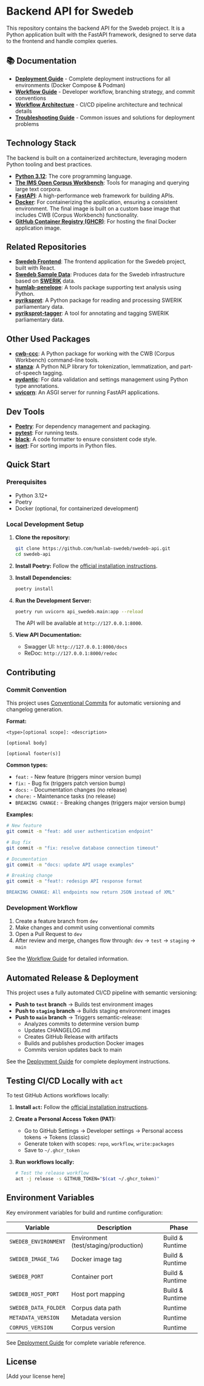 
# Backend API for Swedeb

This repository contains the backend API for the Swedeb project. It is a Python application built with the FastAPI framework, designed to serve data to the frontend and handle complex queries.

## 📚 Documentation

- **[Deployment Guide](docs/DEPLOYMENT.md)** - Complete deployment instructions for all environments (Docker Compose & Podman)
- **[Workflow Guide](docs/WORKFLOW_GUIDE.md)** - Developer workflow, branching strategy, and commit conventions
- **[Workflow Architecture](docs/WORKFLOW_ARCHITECTURE.md)** - CI/CD pipeline architecture and technical details
- **[Troubleshooting Guide](docs/TROUBLESHOOTING.md)** - Common issues and solutions for deployment problems

## Technology Stack

The backend is built on a containerized architecture, leveraging modern Python tooling and best practices.

*   **[Python 3.12](https://www.python.org/)**: The core programming language.
*   **[The IMS Open Corpus Workbench](https://sourceforge.net/projects/cwb/)**: Tools for managing and querying large text corpora.
*   **[FastAPI](https://fastapi.tiangolo.com/)**: A high-performance web framework for building APIs.
*   **[Docker](https://www.docker.com/)**: For containerizing the application, ensuring a consistent environment. The final image is built on a custom base image that includes CWB (Corpus Workbench) functionality.
*   **[GitHub Container Registry (GHCR)](https://docs.github.com/en/packages/working-with-a-github-packages-registry/working-with-the-container-registry)**: For hosting the final Docker application image.

## Related Repositories
*   **[Swedeb Frontend](https://github.com/humlab-swedeb/swedeb-frontend)**: The frontend application for the Swedeb project, built with React.
*   **[Swedeb Sample Data](https://github.com/humlab-swedeb/sample-data)**: Produces data for the Swedeb infrastructure based on **[SWERIK](https://github.com/swerik)** data.
*   **[humlab-penelope](https://github.com/humlab/humlab-penelope)**: A tools package supporting text analysis using Python.
*   **[pyriksprot](https://github.com/humlab/pyriksprot)**: A Python package for reading and processing SWERIK parliamentary data.
*   **[pyriksprot-tagger](https://github.com/humlab/pyriksprot-tagger)**: A tool for annotating and tagging SWERIK parliamentary data.

## Other Used Packages
*   **[cwb-ccc](https://github.com/humlab/cwb-ccc)**: A Python package for working with the CWB (Corpus Workbench) command-line tools.
*   **[stanza](https://stanfordnlp.github.io/stanza/)**: A Python NLP library for tokenization, lemmatization, and part-of-speech tagging.
*   **[pydantic](https://pydantic-docs.helpmanual.io/)**: For data validation and settings management using Python type annotations.
*   **[uvicorn](https://www.uvicorn.org/)**: An ASGI server for running FastAPI applications.

## Dev Tools
*   **[Poetry](https://python-poetry.org/)**: For dependency management and packaging.
*   **[pytest](https://docs.pytest.org/en/stable/)**: For running tests.
*   **[black](https://black.readthedocs.io/en/stable/)**: A code formatter to ensure consistent code style.
*   **[isort](https://pycqa.github.io/isort/)**: For sorting imports in Python files.

## Quick Start

### Prerequisites
- Python 3.12+
- Poetry
- Docker (optional, for containerized development)

### Local Development Setup

1.  **Clone the repository:**
    ```bash
    git clone https://github.com/humlab-swedeb/swedeb-api.git
    cd swedeb-api
    ```

2.  **Install Poetry:**
    Follow the [official installation instructions](https://python-poetry.org/docs/#installation).

3.  **Install Dependencies:**
    ```bash
    poetry install
    ```

4.  **Run the Development Server:**
    ```bash
    poetry run uvicorn api_swedeb.main:app --reload
    ```
    The API will be available at `http://127.0.0.1:8000`.

5.  **View API Documentation:**
    - Swagger UI: `http://127.0.0.1:8000/docs`
    - ReDoc: `http://127.0.0.1:8000/redoc`

## Contributing

### Commit Convention

This project uses [Conventional Commits](https://www.conventionalcommits.org/) for automatic versioning and changelog generation.

**Format:**
```
<type>[optional scope]: <description>

[optional body]

[optional footer(s)]
```

**Common types:**
- `feat:` - New feature (triggers minor version bump)
- `fix:` - Bug fix (triggers patch version bump)
- `docs:` - Documentation changes (no release)
- `chore:` - Maintenance tasks (no release)
- `BREAKING CHANGE:` - Breaking changes (triggers major version bump)

**Examples:**
```bash
# New feature
git commit -m "feat: add user authentication endpoint"

# Bug fix
git commit -m "fix: resolve database connection timeout"

# Documentation
git commit -m "docs: update API usage examples"

# Breaking change
git commit -m "feat!: redesign API response format

BREAKING CHANGE: All endpoints now return JSON instead of XML"
```

### Development Workflow

1. Create a feature branch from `dev`
2. Make changes and commit using conventional commits
3. Open a Pull Request to `dev`
4. After review and merge, changes flow through: `dev` → `test` → `staging` → `main`

See the [Workflow Guide](docs/WORKFLOW_GUIDE.md) for detailed information.

## Automated Release & Deployment

This project uses a fully automated CI/CD pipeline with semantic versioning:

- **Push to `test` branch** → Builds test environment images
- **Push to `staging` branch** → Builds staging environment images  
- **Push to `main` branch** → Triggers semantic-release:
  - Analyzes commits to determine version bump
  - Updates CHANGELOG.md
  - Creates GitHub Release with artifacts
  - Builds and publishes production Docker images
  - Commits version updates back to main

See the [Deployment Guide](docs/DEPLOYMENT.md) for complete deployment instructions.

## Testing CI/CD Locally with `act`

To test GitHub Actions workflows locally:

1.  **Install `act`:** Follow the [official installation instructions](https://github.com/nektos/act#installation).

2.  **Create a Personal Access Token (PAT):**
    - Go to GitHub Settings → Developer settings → Personal access tokens → Tokens (classic)
    - Generate token with scopes: `repo`, `workflow`, `write:packages`
    - Save to `~/.ghcr_token`

3.  **Run workflows locally:**
    ```bash
    # Test the release workflow
    act -j release -s GITHUB_TOKEN="$(cat ~/.ghcr_token)"
    ```

## Environment Variables

Key environment variables for build and runtime configuration:

| Variable | Description | Phase |
|----------|-------------|-------|
| `SWEDEB_ENVIRONMENT` | Environment (test/staging/production) | Build & Runtime |
| `SWEDEB_IMAGE_TAG` | Docker image tag | Build & Runtime |
| `SWEDEB_PORT` | Container port | Build & Runtime |
| `SWEDEB_HOST_PORT` | Host port mapping | Build & Runtime |
| `SWEDEB_DATA_FOLDER` | Corpus data path | Runtime |
| `METADATA_VERSION` | Metadata version | Runtime |
| `CORPUS_VERSION` | Corpus version | Runtime |

See [Deployment Guide](docs/DEPLOYMENT.md) for complete variable reference.

## License

[Add your license here]
